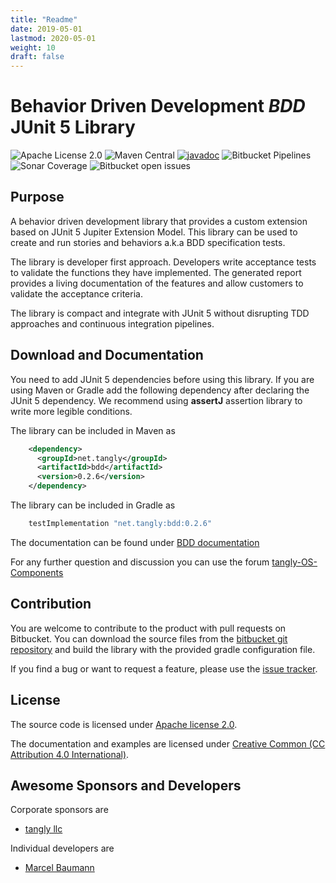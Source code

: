 ```yaml
---
title: "Readme"
date: 2019-05-01
lastmod: 2020-05-01
weight: 10
draft: false
---
```


# Behavior Driven Development _BDD_ JUnit 5 Library

![Apache License 2.0](https://img.shields.io/badge/license-Apache%202-blue.svg)
![Maven Central](https://img.shields.io/maven-central/v/net.tangly/bdd.svg)
[![javadoc](https://javadoc.io/badge2/net.tangly/bdd/javadoc.svg)](https://javadoc.io/doc/net.tangly/bdd)
![Bitbucket Pipelines](https://img.shields.io/bitbucket/pipelines/tangly-team/tangly-os.svg)
![Sonar Coverage](https://img.shields.io/sonar/https/sonarcloud.io/tangly-os-at-tangly.net/coverage.svg)
![Bitbucket open issues](https://img.shields.io/bitbucket/issues-raw/tangly/tangly-os.svg)

## Purpose

A behavior driven development library that provides a custom extension based on JUnit 5 Jupiter Extension Model. This library can be used to create
and run stories and behaviors a.k.a BDD specification tests.

The library is developer first approach. Developers write acceptance tests to validate the functions they have implemented. The generated
report provides a living documentation of the features and allow customers to validate the acceptance criteria.

The library is compact and integrate with JUnit 5 without disrupting TDD approaches and continuous integration pipelines.

## Download and Documentation

You need to add JUnit 5 dependencies before using this library. If you are using Maven or Gradle  add the following dependency after declaring the
 JUnit 5 dependency. We recommend using __assertJ__ assertion library to write more legible conditions.

The library can be included in Maven as

```xml
    <dependency>
      <groupId>net.tangly</groupId>
      <artifactId>bdd</artifactId>
      <version>0.2.6</version>
    </dependency>
```    

The library can be included in Gradle as

```groovy
    testImplementation "net.tangly:bdd:0.2.6"
```

The documentation can be found under [BDD documentation](https://tangly-team.bitbucket.io/docs/bdd/)

For any further question and discussion you can use the forum [tangly-OS-Components](https://groups.google.com/d/forum/tangly-os-components)

## Contribution

You are welcome to contribute to the product with pull requests on Bitbucket. You can download the source files from the 
[bitbucket git repository](https://bitbucket.org/tangly-team/tangly-os.git) and build  the library with the provided gradle configuration file.

If you find a bug or want to request a feature, please use the [issue tracker](https://bitbucket.org/tangly-team/tangly-os/issues).

## License

The source code is licensed under [Apache license 2.0](https://www.apache.org/licenses/LICENSE-2.0).

The documentation and examples are licensed under [Creative Common (CC Attribution 4.0 International)](https://creativecommons.org/licenses/by/4.0/).

## Awesome Sponsors and Developers

Corporate sponsors are

* [tangly llc](https://www.tangly.net)

Individual developers are

* [Marcel Baumann](https://linkedin.com/in/marcelbaumann)

